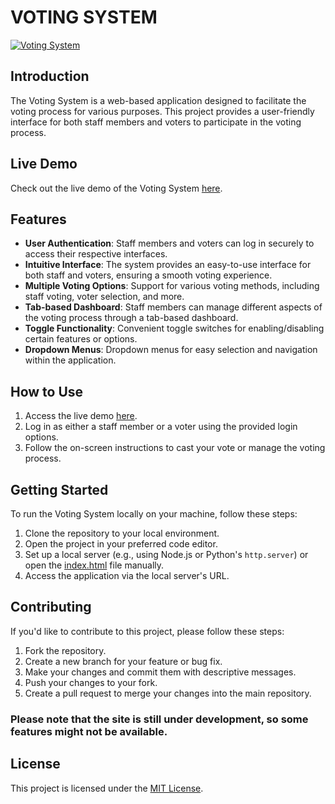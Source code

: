 # VOTING SYSTEM

[![Voting System](https://beepsid.github.io/voting-system/)](https://beepsid.github.io/voting-system/)

## Introduction

The Voting System is a web-based application designed to facilitate the voting process for various purposes. This project provides a user-friendly interface for both staff members and voters to participate in the voting process.

## Live Demo

Check out the live demo of the Voting System [here](https://beepsid.github.io/voting-system/).

## Features

- **User Authentication**: Staff members and voters can log in securely to access their respective interfaces.
- **Intuitive Interface**: The system provides an easy-to-use interface for both staff and voters, ensuring a smooth voting experience.
- **Multiple Voting Options**: Support for various voting methods, including staff voting, voter selection, and more.
- **Tab-based Dashboard**: Staff members can manage different aspects of the voting process through a tab-based dashboard.
- **Toggle Functionality**: Convenient toggle switches for enabling/disabling certain features or options.
- **Dropdown Menus**: Dropdown menus for easy selection and navigation within the application.

## How to Use

1. Access the live demo [here](https://beepsid.github.io/voting-system/).
2. Log in as either a staff member or a voter using the provided login options.
3. Follow the on-screen instructions to cast your vote or manage the voting process.


## Getting Started

To run the Voting System locally on your machine, follow these steps:

1. Clone the repository to your local environment.
2. Open the project in your preferred code editor.
3. Set up a local server (e.g., using Node.js or Python's `http.server`) or open the [index.html](https://github.com/beepsid/voting-system/blob/main/index.html) file manually.
4. Access the application via the local server's URL.

## Contributing

If you'd like to contribute to this project, please follow these steps:

1. Fork the repository.
2. Create a new branch for your feature or bug fix.
3. Make your changes and commit them with descriptive messages.
4. Push your changes to your fork.
5. Create a pull request to merge your changes into the main repository.

### Please note that the site is still under development, so some features might not be available.

## License

This project is licensed under the [MIT License](LICENSE).